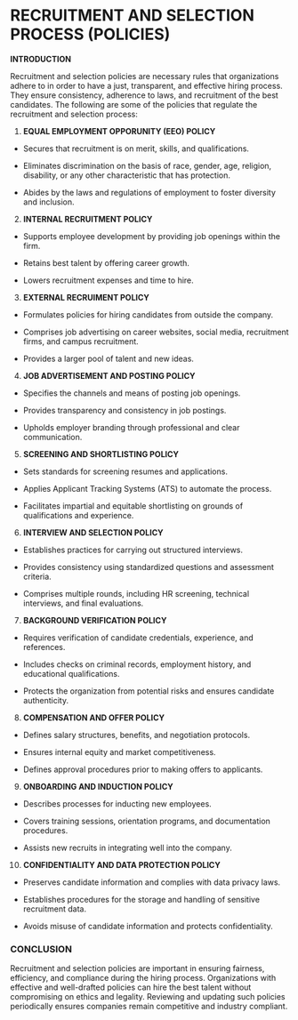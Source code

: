 # RECRUITMENT AND SELECTION PROCESS (POLICIES)

**INTRODUCTION**

Recruitment and selection policies are necessary rules that organizations adhere to in order to have a just, transparent, and effective hiring process. They ensure consistency, adherence to laws, and recruitment of the best candidates. The following are some of the policies that regulate the recruitment and selection process:

1. **EQUAL EMPLOYMENT OPPORUNITY (EEO) POLICY**

- Secures that recruitment is on merit, skills, and qualifications.
   
- Eliminates discrimination on the basis of race, gender, age, religion, disability, or any other characteristic that has protection.

- Abides by the laws and regulations of employment to foster diversity and inclusion.

2. **INTERNAL RECRUITMENT POLICY**

- Supports employee development by providing job openings within the firm.

- Retains best talent by offering career growth.

- Lowers recruitment expenses and time to hire.

3. **EXTERNAL RECRUIMENT POLICY**

- Formulates policies for hiring candidates from outside the company.

- Comprises job advertising on career websites, social media, recruitment firms, and campus recruitment.

- Provides a larger pool of talent and new ideas.

4. **JOB ADVERTISEMENT AND POSTING POLICY**

- Specifies the channels and means of posting job openings.

- Provides transparency and consistency in job postings.
   
- Upholds employer branding through professional and clear communication.

5. **SCREENING AND SHORTLISTING POLICY**

- Sets standards for screening resumes and applications.

- Applies Applicant Tracking Systems (ATS) to automate the process.

- Facilitates impartial and equitable shortlisting on grounds of qualifications and experience.

6. **INTERVIEW AND SELECTION POLICY**

- Establishes practices for carrying out structured interviews.
   
- Provides consistency using standardized questions and assessment criteria.

- Comprises multiple rounds, including HR screening, technical interviews, and final evaluations.

7. **BACKGROUND VERIFICATION POLICY**

- Requires verification of candidate credentials, experience, and references.

- Includes checks on criminal records, employment history, and educational qualifications.

- Protects the organization from potential risks and ensures candidate authenticity.

8. **COMPENSATION AND OFFER POLICY**

- Defines salary structures, benefits, and negotiation protocols.

- Ensures internal equity and market competitiveness.

- Defines approval procedures prior to making offers to applicants.

9. **ONBOARDING AND INDUCTION POLICY**

- Describes processes for inducting new employees.

- Covers training sessions, orientation programs, and documentation procedures.

- Assists new recruits in integrating well into the company.

10. **CONFIDENTIALITY AND DATA PROTECTION POLICY**

- Preserves candidate information and complies with data privacy laws.

- Establishes procedures for the storage and handling of sensitive recruitment data.

- Avoids misuse of candidate information and protects confidentiality.

### **CONCLUSION**

Recruitment and selection policies are important in ensuring fairness, efficiency, and compliance during the hiring process. Organizations with effective and well-drafted policies can hire the best talent without compromising on ethics and legality. Reviewing and updating such policies periodically ensures companies remain competitive and industry compliant.

